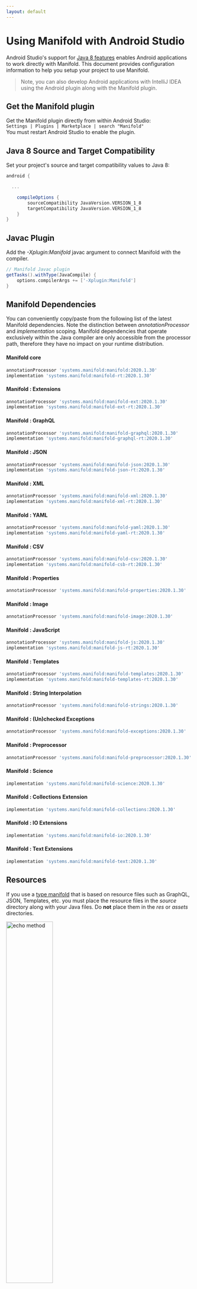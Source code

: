 ```yaml
---
layout: default
---
```


# Using Manifold with Android Studio

Android Studio's support for [Java 8 features](https://developer.android.com/studio/write/java8-support.html) enables
Android applications to work directly with Manifold. This document provides configuration information to help you setup
your project to use Manifold.

>Note, you can also develop Android applications with IntelliJ IDEA using the Android plugin along with the Manifold
>plugin. 

## Get the Manifold plugin
Get the Manifold plugin directly from within Android Studio:
<br>
`Settings | Plugins | Marketplace | search "Manifold"`
<br>
You must restart Android Studio to enable the plugin. 
 
## Java 8 Source and Target Compatibility 
Set your project's source and target compatibility values to Java 8:

```groovy
android {

  ...

    compileOptions {
        sourceCompatibility JavaVersion.VERSION_1_8
        targetCompatibility JavaVersion.VERSION_1_8
    }
}
```

## Javac Plugin
Add the *-Xplugin:Manifold* javac argument to connect Manifold with the compiler.

```groovy
// Manifold Javac plugin
getTasks().withType(JavaCompile) {
    options.compilerArgs += ['-Xplugin:Manifold']
}
```    

## Manifold Dependencies
You can conveniently copy/paste from the following list of the latest Manifold dependencies. Note the distinction
between *annotationProcessor* and *implementation* scoping. Manifold dependencies that operate exclusively within the
Java compiler are only accessible from the processor path, therefore they have no impact on your runtime distribution.

#### Manifold core
```groovy
annotationProcessor 'systems.manifold:manifold:2020.1.30'
implementation 'systems.manifold:manifold-rt:2020.1.30'
```
#### Manifold : Extensions
```groovy
annotationProcessor 'systems.manifold:manifold-ext:2020.1.30'
implementation 'systems.manifold:manifold-ext-rt:2020.1.30'
```
#### Manifold : GraphQL
```groovy
annotationProcessor 'systems.manifold:manifold-graphql:2020.1.30'
implementation 'systems.manifold:manifold-graphql-rt:2020.1.30'
```
#### Manifold : JSON
```groovy
annotationProcessor 'systems.manifold:manifold-json:2020.1.30'
implementation 'systems.manifold:manifold-json-rt:2020.1.30'
```
#### Manifold : XML
```groovy
annotationProcessor 'systems.manifold:manifold-xml:2020.1.30'
implementation 'systems.manifold:manifold-xml-rt:2020.1.30'
```
#### Manifold : YAML
```groovy
annotationProcessor 'systems.manifold:manifold-yaml:2020.1.30'
implementation 'systems.manifold:manifold-yaml-rt:2020.1.30'
```
#### Manifold : CSV
```groovy
annotationProcessor 'systems.manifold:manifold-csv:2020.1.30'
implementation 'systems.manifold:manifold-csb-rt:2020.1.30'
```
#### Manifold : Properties
```groovy
annotationProcessor 'systems.manifold:manifold-properties:2020.1.30'
```
#### Manifold : Image
```groovy
annotationProcessor 'systems.manifold:manifold-image:2020.1.30'
```
#### Manifold : JavaScript
```groovy
annotationProcessor 'systems.manifold:manifold-js:2020.1.30'
implementation 'systems.manifold:manifold-js-rt:2020.1.30'
```
#### Manifold : Templates
```groovy
annotationProcessor 'systems.manifold:manifold-templates:2020.1.30'
implementation 'systems.manifold:manifold-templates-rt:2020.1.30'
```
#### Manifold : String Interpolation
```groovy
annotationProcessor 'systems.manifold:manifold-strings:2020.1.30'
```
#### Manifold : (Un)checked Exceptions
```groovy
annotationProcessor 'systems.manifold:manifold-exceptions:2020.1.30'
```
#### Manifold : Preprocessor
```groovy
annotationProcessor 'systems.manifold:manifold-preprocessor:2020.1.30'
```
#### Manifold : Science
```groovy
implementation 'systems.manifold:manifold-science:2020.1.30'
```
#### Manifold : Collections Extension
```groovy
implementation 'systems.manifold:manifold-collections:2020.1.30'
```
#### Manifold : IO Extensions
```groovy
implementation 'systems.manifold:manifold-io:2020.1.30'
```
#### Manifold : Text Extensions
```groovy
implementation 'systems.manifold:manifold-text:2020.1.30'
```

## Resources

If you use a [type manifold](https://github.com/manifold-systems/manifold/tree/master/manifold-core-parent/manifold#the-big-picture)
that is based on resource files such as GraphQL, JSON, Templates, etc. you must place the resource files in the 
*source* directory along with your Java files.  Do **not** place them in the *res* or *assets* directories.
 
<p><img src="http://manifold.systems/images/android_resources.png" alt="echo method" width="50%" height="50%"/></p> 

